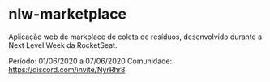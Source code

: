 # nlw-marketplace
Aplicação web de markplace de coleta de resíduos, desenvolvido durante a Next Level Week da RocketSeat.

Período: 01/06/2020 a 07/06/2020
Comunidade: https://discord.com/invite/NyrRhr8